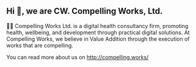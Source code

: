 ## Hi 👋, we are CW. Compelling Works, Ltd.

🙋‍♀️ Compelling Works Ltd. is a digital health consultancy firm, promoting health, wellbeing, and development through practical digital solutions. At Compelling Works, we believe in Value Addition through the execution of works that are compelling.

You can read more about us on http://compelling.works/ 
<!--

** Compelling Works Ltd. **

🙋‍♀️ Compelling Works Ltd. is a digital health consultancy firm, promoting health and wellbeing through practical digital solutions. At Compelling Works, we believe in Value Addition through the execution of works that are compelling.
🌈 Contribution guidelines - how can the community get involved?
👩‍💻 Useful resources - where can the community find your docs? Is there anything else the community should know?
🍿 Fun facts - what does your team eat for breakfast?
🧙 Remember, you can do mighty things with the power of [Markdown](https://docs.github.com/github/writing-on-github/getting-started-with-writing-and-formatting-on-github/basic-writing-and-formatting-syntax)
-->
